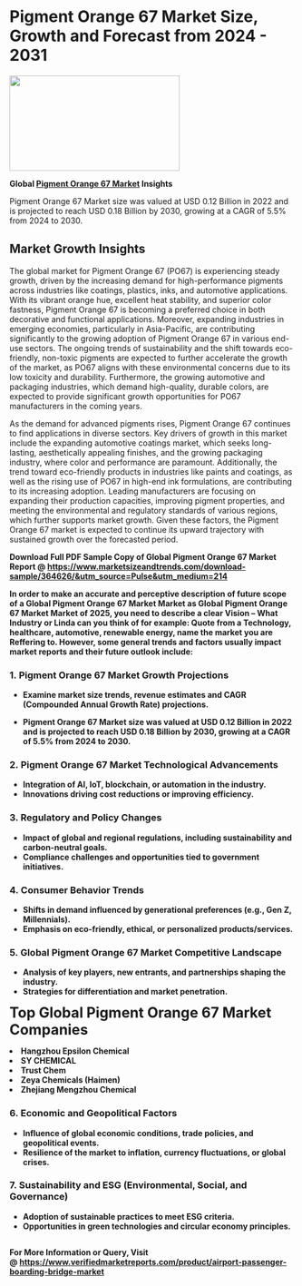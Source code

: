 <H1>Pigment Orange 67 Market Size, Growth and Forecast from 2024 - 2031</H1><img class="aligncenter size-medium wp-image-584254" src="https://thirdeyenews.in/wp-content/uploads/2024/09/Global-Market-Research-300x168.jpeg" alt="" width="300" height="168" /><p><strong>Global&nbsp;<a href="https://www.marketsizeandtrends.com/download-sample/364626/&amp;utm_source=Pulse&amp;utm_medium=214">Pigment Orange 67 Market</a> Insights</strong></p><p>Pigment Orange 67 Market size was valued at USD 0.12 Billion in 2022 and is projected to reach USD 0.18 Billion by 2030, growing at a CAGR of 5.5% from 2024 to 2030.</p><p><h2>Market Growth Insights</h2> <p>The global market for Pigment Orange 67 (PO67) is experiencing steady growth, driven by the increasing demand for high-performance pigments across industries like coatings, plastics, inks, and automotive applications. With its vibrant orange hue, excellent heat stability, and superior color fastness, Pigment Orange 67 is becoming a preferred choice in both decorative and functional applications. Moreover, expanding industries in emerging economies, particularly in Asia-Pacific, are contributing significantly to the growing adoption of Pigment Orange 67 in various end-use sectors. The ongoing trends of sustainability and the shift towards eco-friendly, non-toxic pigments are expected to further accelerate the growth of the market, as PO67 aligns with these environmental concerns due to its low toxicity and durability. Furthermore, the growing automotive and packaging industries, which demand high-quality, durable colors, are expected to provide significant growth opportunities for PO67 manufacturers in the coming years.</p> <p><strong></strong></p> <p>As the demand for advanced pigments rises, Pigment Orange 67 continues to find applications in diverse sectors. Key drivers of growth in this market include the expanding automotive coatings market, which seeks long-lasting, aesthetically appealing finishes, and the growing packaging industry, where color and performance are paramount. Additionally, the trend toward eco-friendly products in industries like paints and coatings, as well as the rising use of PO67 in high-end ink formulations, are contributing to its increasing adoption. Leading manufacturers are focusing on expanding their production capacities, improving pigment properties, and meeting the environmental and regulatory standards of various regions, which further supports market growth. Given these factors, the Pigment Orange 67 market is expected to continue its upward trajectory with sustained growth over the forecasted period.</p> <p><strong></p><p><span class=""><strong>Download Full PDF Sample Copy of Global Pigment Orange 67 Market Report</strong> @ <a href="https://www.marketsizeandtrends.com/download-sample/364626/&amp;utm_source=Pulse&amp;utm_medium=214" target="_blank">https://www.marketsizeandtrends.com/download-sample/364626/&amp;utm_source=Pulse&amp;utm_medium=214</a></span></p><p>In order to make an accurate and perceptive description of future scope of a Global&nbsp;Pigment Orange 67 Market Market as Global&nbsp;Pigment Orange 67 Market Market of 2025, you need to describe a clear Vision &ndash; What Industry or Linda can you think of for example: Quote from a Technology, healthcare, automotive, renewable energy, name the market you are Reffering to. However, some general trends and factors usually impact market reports and their future outlook include:</p><h3>1.&nbsp;<strong>Pigment Orange 67 Market Growth Projections</strong></h3><ul><li>Examine market size trends, revenue estimates and CAGR (Compounded Annual Growth Rate) projections.</li><li><p>Pigment Orange 67 Market size was valued at USD 0.12 Billion in 2022 and is projected to reach USD 0.18 Billion by 2030, growing at a CAGR of 5.5% from 2024 to 2030.</p></li></ul><h3>2.&nbsp;<strong>Pigment Orange 67 Market Technological Advancements</strong></h3><ul><li>Integration of AI, IoT, blockchain, or automation in the industry.</li><li>Innovations driving cost reductions or improving efficiency.</li></ul><h3>3.&nbsp;<strong>Regulatory and Policy Changes</strong></h3><ul><li>Impact of global and regional regulations, including sustainability and carbon-neutral goals.</li><li>Compliance challenges and opportunities tied to government initiatives.</li></ul><h3>4.&nbsp;<strong>Consumer Behavior Trends</strong></h3><ul><li>Shifts in demand influenced by generational preferences (e.g., Gen Z, Millennials).</li><li>Emphasis on eco-friendly, ethical, or personalized products/services.</li></ul><h3>5.&nbsp;<strong>Global Pigment Orange 67 Market Competitive Landscape</strong></h3><ul><li>Analysis of key players, new entrants, and partnerships shaping the industry.</li><li>Strategies for differentiation and market penetration.</li></ul><p data-pm-slice="1 1 []"><span style="color: inherit; font-family: inherit; font-size: 25px;">Top Global Pigment Orange 67 Market Companies</span></p><div class="" data-test-id=""><p><li>Hangzhou Epsilon Chemical</li><li> SY CHEMICAL</li><li> Trust Chem</li><li> Zeya Chemicals (Haimen)</li><li> Zhejiang Mengzhou Chemical</li></p></div><h3>6.&nbsp;<strong>Economic and Geopolitical Factors</strong></h3><ul><li>Influence of global economic conditions, trade policies, and geopolitical events.</li><li>Resilience of the market to inflation, currency fluctuations, or global crises.</li></ul><h3>7.&nbsp;<strong>Sustainability and ESG (Environmental, Social, and Governance)</strong></h3><ul><li>Adoption of sustainable practices to meet ESG criteria.</li><li>Opportunities in green technologies and circular economy principles.</li></ul><h2><strong style="font-size: 14px;">For More Information or Query, Visit @&nbsp;</strong><a style="background-color: #ffffff; font-size: 14px;" href="https://www.marketsizeandtrends.com/report/pigment-orange-67-market/" target="_blank">https://www.verifiedmarketreports.com/product/airport-passenger-boarding-bridge-market</a></h2>
